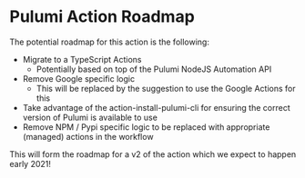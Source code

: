 # Pulumi Action Roadmap

The potential roadmap for this action is the following:

* Migrate to a TypeScript Actions
  * Potentially based on top of the Pulumi NodeJS Automation API
* Remove Google specific logic
  * This will be replaced by the suggestion to use the Google Actions for this
* Take advantage of the action-install-pulumi-cli for ensuring the correct version of Pulumi is available to use
* Remove NPM / Pypi specific logic to be replaced with appropriate (managed) actions in the workflow

This will form the roadmap for a v2 of the action which we expect to happen early 2021!

